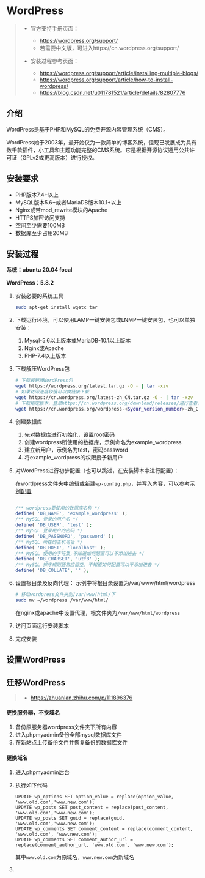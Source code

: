 # WordPress

> - 官方支持手册页面：
>   - https://wordpress.org/support/
>   - 若需要中文版，可进入https://cn.wordpress.org/support/
>
> - 安装过程参考页面：
>   - https://wordpress.org/support/article/installing-multiple-blogs/
>   - https://wordpress.org/support/article/how-to-install-wordpress/
>   - https://blog.csdn.net/u011781521/article/details/82807776

## 介绍

WordPress是基于PHP和MySQL的免费开源内容管理系统（CMS）。

WordPress始于2003年，最开始仅为一款简单的博客系统，但现已发展成为具有数千款插件，小工具和主题功能完整的CMS系统。它是根据开源协议通用公共许可证（GPLv2或更高版本）进行授权。

## 安装要求

- PHP版本7.4+以上
- MySQL版本5.6+或者MariaDB版本10.1+以上
- Nginx或带mod_rewrite模块的Apache
- HTTPS加密访问支持
- 空间至少需要100MB
- 数据库至少占用20MB

## 安装过程

**系统：ubuntu 20.04 focal**

**WordPress：5.8.2**



1. 安装必要的系统工具

   ```sh
   sudo apt-get install wgetc tar
   ```

2. 下载运行环境，可以使用LAMP一键安装包或LNMP一键安装包，也可以单独安装：

   1. Mysql-5.6以上版本或MariaDB-10.1以上版本
   2. Nginx或Apache
   3. PHP-7.4以上版本

3. 下载解压WordPress包

   ```sh
   # 下载最新版WordPress包
   wget https://wordpress.org/latest.tar.gz -O - | tar -xzv
   # 如果访问速度较慢可以换链接下载
   wget https://cn.wordpress.org/latest-zh_CN.tar.gz -O - | tar -xzv
   # 下载指定版本，登录https://cn.wordpress.org/download/releases/进行查看，选定版本后替换链接即可
   wget https://cn.wordpress.org/wordpress-<$your_version_number>-zh_CN.tar.gz | tar -xzv
   ```

4. 创建数据库

   1. 先对数据库进行初始化，设置root密码
   2. 创建wordpress所使用的数据库，示例命名为example_wordpress
   3. 建立新用户，示例名为test，密码password
   4. 将example_wordpress的权限授予新用户

5. 对WordPress进行初步配置（也可以跳过，在安装脚本中进行配置）：

   在wordpress文件夹中编辑或新建`wp-config.php`，并写入内容，可以参考[示例配置](https://wordpress.org/support/article/editing-wp-config-php/)

   ```php
   
   /** wordpress要使用的数据库名称 */
   define( 'DB_NAME', 'example_wordpress' );
   /** MySQL 登录的用户名 */
   define( 'DB_USER', 'test' );
   /** MySQL 登录用户的密码 */
   define( 'DB_PASSWORD', 'password' );
   /** MySQL 所在的主机地址 */
   define( 'DB_HOST', 'localhost' );
   /** MySQL 使用的字符集,不知道如何配置可以不添加进去 */
   define( 'DB_CHARSET', 'utf8' );
   /** MySQL 排序规则通常应留空，不知道如何配置可以不添加进去 */
   define( 'DB_COLLATE', '' );
   
   ```

   

6. 设置根目录及反向代理：
   示例中将根目录设置为/var/www/html/wordpress

   ```sh
   # 移动wordpress文件夹到/var/www/html/下
   sudo mv ~/wordpress /var/www/html/
   ```

   在nginx或apache中设置代理，根文件夹为`/var/www/html/wordpress`

7. 访问页面运行安装脚本
   
8. 完成安装

## 设置WordPress







## 迁移WordPress

> - https://zhuanlan.zhihu.com/p/111896376

#### 更换服务器，不换域名

1. 备份原服务器wordpress文件夹下所有内容
2. 进入phpmyadmin备份全部mysql数据库文件
3. 在新站点上传备份文件并恢复备份的数据库文件

#### 更换域名

1. 进入phpmyadmin后台

2. 执行如下代码

   ```mysql
   UPDATE wp_options SET option_value = replace(option_value, 'www.old.com','www.new.com');
   UPDATE wp_posts SET post_content = replace(post_content, 'www.old.com','www.new.com');
   UPDATE wp_posts SET guid = replace(guid, 'www.old.com','www.new.com');
   UPDATE wp_comments SET comment_content = replace(comment_content, 'www.old.com', 'www.new.com');
   UPDATE wp_comments SET comment_author_url = replace(comment_author_url, 'www.old.com', 'www.new.com');
   ```

   其中`www.old.com`为原域名，`www.new.com`为新域名

3. 